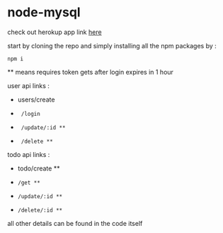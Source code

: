 # node-mysql

check out herokup app link [here]([https://pages.github.com/](https://node-mysql-assing.herokuapp.com/))

start by cloning the repo and simply installing all the npm packages by :
```
npm i
```
** means requires token gets after login expires in 1 hour


user api links : 
- users/create
-      /login
-      /update/:id **
-      /delete **

todo api links :

- todo/create **
-     /get **
-     /update/:id **
-     /delete/:id **
    
all other details can be found in the code itself
